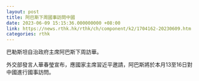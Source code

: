 ```yaml
---
layout: post
title: 阿巴斯下周國事訪問中國
date: 2023-06-09 15:15:36.000000000 +08:00
link: https://news.rthk.hk/rthk/ch/component/k2/1704162-20230609.htm
categories: rthk
---
```


巴勒斯坦自治政府主席阿巴斯下周訪華。

外交部發言人華春瑩宣布，應國家主席習近平邀請，阿巴斯將於本月13至16日對中國進行國事訪問。
